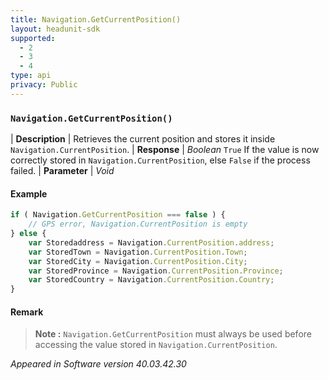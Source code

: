 ```yaml
---
title: Navigation.GetCurrentPosition()
layout: headunit-sdk
supported:
  - 2
  - 3
  - 4
type: api
privacy: Public
---
```


### `Navigation.GetCurrentPosition()`

| **Description** | Retrieves the current position and stores it inside `Navigation.CurrentPosition`.
| **Response** | *Boolean*  `True` If the value is now correctly stored in `Navigation.CurrentPosition`, else `False` if the process failed.
| **Parameter**   | *Void*

#### Example

```javascript
if ( Navigation.GetCurrentPosition === false ) {
	// GPS error, Navigation.CurrentPosition is empty
} else {
	var Storedaddress = Navigation.CurrentPosition.address;
	var StoredTown = Navigation.CurrentPosition.Town;
	var StoredCity = Navigation.CurrentPosition.City;
	var StoredProvince = Navigation.CurrentPosition.Province;
	var StoredCountry = Navigation.CurrentPosition.Country;
}
```

#### Remark

>**Note :** `Navigation.GetCurrentPosition` must always be used before accessing the value stored in `Navigation.CurrentPosition`.

*Appeared in Software version 40.03.42.30*